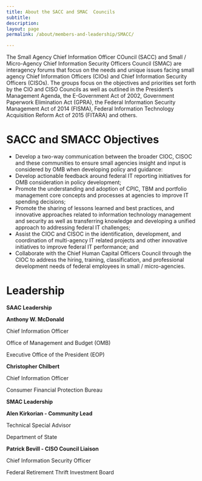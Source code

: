 ```yaml
---
title: About the SACC and SMAC  Councils
subtitle:
description:
layout: page
permalink: /about/members-and-leadership/SMACC/

---
```

<p>The Small Agency Chief Information Officer COuncil (SACC) and Small / Micro-Agency Chief Information Security Officers Council (SMAC) are interagency forums that focus on the needs and unique issues facing small agency Chief Information Officers (CIOs) and Chief Information Security Officers (CISOs). The groups focus on the objectives and priorities set forth by the CIO and CISO Councils as well as outlined in the President&rsquo;s Management Agenda, the E-Government Act of 2002, Government Paperwork Elimination Act (GPRA), the Federal Information Security Management Act of 2014 (FISMA), Federal Information Technology Acquisition Reform Act of 2015 (FITARA) and others.&nbsp;</p>
<h1><strong>SACC and SMACC Objectives&nbsp;</strong></h1>
<ul>
<li>Develop a two-way communication between the broader CIOC, CISOC and these communities to ensure small agencies insight and input is considered by OMB when developing policy and guidance:</li>
<li>Develop actionable feedback around federal IT reporting initiatives for OMB consideration in policy development;</li>
<li>Promote the understanding and adoption of CPIC, TBM and portfolio management core concepts and processes at agencies to improve IT spending decisions;</li>
<li>Promote the sharing of lessons learned and best practices, and innovative approaches related to information technology management and security as well as transferring knowledge and developing a unified approach to addressing federal IT challenges;</li>
<li>Assist the CIOC and CISOC in the identification, development, and coordination of multi-agency IT related projects and other innovative initiatives to improve federal IT performance; and</li>
<li>Collaborate with the Chief Human Capital Officers Council through the CIOC to address the hiring, training, classification, and professional development needs of federal employees in small / micro-agencies.</li>
</ul>
<h1><strong>Leadership</strong></h1>
<p><strong>SAAC Leadership&nbsp;</strong></p>
<p><strong>Anthony W. McDonald</strong></p>
<p>Chief Information Officer</p>
<p>Office of Management and Budget (OMB)</p>
<p>Executive Office of the President (EOP)</p>
<p><strong>Christopher Chilbert</strong></p>
<p>Chief Information Officer</p>
<p>Consumer Financial Protection Bureau</p>
<p><strong>SMAC Leadership</strong></p>
<p><strong>Alen Kirkorian - Community Lead</strong></p>
<p>Technical Special Advisor</p>
<p>Department of State&nbsp;</p>
<p><strong>Patrick Bevill - CISO Council Liaison&nbsp;</strong></p>
<p>Chief Information Security Officer</p>
<p>Federal Retirement Thrift Investment Board</p>